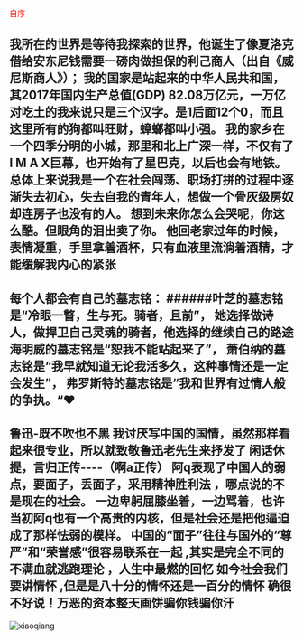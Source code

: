 <font face="黑体" color=red>自序</font>

我所在的世界是等待我探索的世界，他诞生了像夏洛克借给安东尼钱需要一磅肉做担保的利己商人（出自《威尼斯商人》）；
我的国家是站起来的中华人民共和国，其2017年国内生产总值(GDP) 82.08万亿元，一万亿对吃土的我来说只是三个汉字。是1后面12个0，而且这里所有的狗都叫旺财，蟑螂都叫小强。
我的家乡在一个四季分明的小城，那里和北上广深一样，不仅有了I M A X巨幕，也开始有了星巴克，以后也会有地铁。
总体上来说我是一个在社会闯荡、职场打拼的过程中逐渐失去初心，失去自我的青年人，想做一个骨灰级房奴却连房子也没有的人。
想到未来你怎么会哭呢，你这么酷。但眼角的泪出卖了你。
他回老家过年的时候，表情凝重，手里拿着酒杯，只有血液里流淌着酒精，才能缓解我内心的紧张
---

每个人都会有自己的墓志铭：
######叶芝的墓志铭是“冷眼一瞥，生与死。骑者，且前”， 她选择做诗人，做捍卫自己灵魂的骑者，他选择的继续自己的路途
海明威的墓志铭是“恕我不能站起来了”，
萧伯纳的墓志铭是“我早就知道无论我活多久，这种事情还是一定会发生”，
弗罗斯特的墓志铭是“我和世界有过情人般的争执。“❤️
----
鲁迅-既不吹也不黑
我讨厌写中国的国情，虽然那样看起来很专业，所以就致敬鲁迅老先生来抒发了
闲话休提，言归正传----（啊a正传）
阿q表现了中国人的弱点，要面子，丢面子，采用精神胜利法 ，哪点说的不是现在的社会。 一边卑躬屈膝坐着，一边骂着，也许当初阿q也有一个高贵的内核，但是社会还是把他逼迫成了那样怯弱的模样。
中国的“面子”往往与国外的“尊严”和“荣誉感”很容易联系在一起 ,其实是完全不同的
不满血就逃跑理论 ，人生中最燃的回忆
如今社会我们要讲情怀 ,但是是八十分的情怀还是一百分的情怀 确很不好说！万恶的资本整天画饼骗你钱骗你汗
----
![xiaoqiang](https://github.com/zhouyaxiong/zyx-website/blob/master/xq.jpg)

